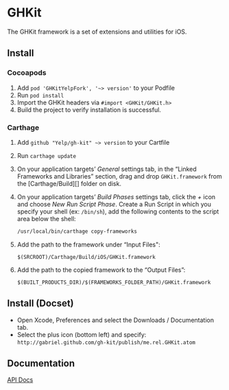 GHKit
========

The GHKit framework is a set of extensions and utilities for iOS.


Install
-------

### Cocoapods
1. Add `pod 'GHKitYelpFork', '~> version'` to your Podfile
1. Run `pod install`
1. Import the GHKit headers via `#import <GHKit/GHKit.h>`
1. Build the project to verify installation is successful.

### Carthage
1. Add `github "Yelp/gh-kit" ~> version` to your Cartfile
1. Run `carthage update`
1. On your application targets’ _General_ settings tab, in the “Linked Frameworks and Libraries” section, drag and drop `GHKit.framework` from the [Carthage/Build][] folder on disk.
1. On your application targets’ _Build Phases_ settings tab, click the _+_ icon and choose _New Run Script Phase_. Create a Run Script in which you specify your shell (ex: `/bin/sh`), add the following contents to the script area below the shell:

    ```sh
    /usr/local/bin/carthage copy-frameworks
    ```

1. Add the path to the framework under “Input Files":

    ```
    $(SRCROOT)/Carthage/Build/iOS/GHKit.framework
    ```

1. Add the path to the copied framework to the “Output Files”:

    ```
    $(BUILT_PRODUCTS_DIR)/$(FRAMEWORKS_FOLDER_PATH)/GHKit.framework
    ```



Install (Docset)
----------------

- Open Xcode, Preferences and select the Downloads / Documentation tab.
- Select the plus icon (bottom left) and specify: `http://gabriel.github.com/gh-kit/publish/me.rel.GHKit.atom`

Documentation
--------

[API Docs](http://gabriel.github.com/gh-kit/)
